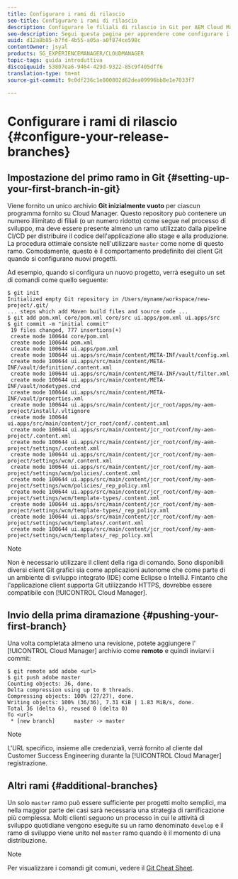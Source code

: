 ```yaml
---
title: Configurare i rami di rilascio
seo-title: Configurare i rami di rilascio
description: Configurare le filiali di rilascio in Git per AEM Cloud Manager
seo-description: Segui questa pagina per apprendere come configurare i rami della release in git.
uuid: d12a8b85-b7fd-4b55-a05a-a0f874ce598c
contentOwner: jsyal
products: SG_EXPERIENCEMANAGER/CLOUDMANAGER
topic-tags: guida introduttiva
discoiquuid: 53807ea6-9464-429d-9322-85c9f405dff6
translation-type: tm+mt
source-git-commit: 9c0df236c1e800802d62dea09996bb8e1e7033f7

---
```



# Configurare i rami di rilascio {#configure-your-release-branches}

## Impostazione del primo ramo in Git {#setting-up-your-first-branch-in-git}

Viene fornito un unico archivio **Git inizialmente vuoto** per ciascun programma fornito su Cloud Manager. Questo repository può contenere un numero illimitato di filiali (o un numero ridotto) come segue nel processo di sviluppo, ma deve essere presente almeno un ramo utilizzato dalla pipeline CI/CD per distribuire il codice dell'applicazione allo stage e alla produzione. La procedura ottimale consiste nell'utilizzare `master` come nome di questo ramo. Comodamente, questo è il comportamento predefinito dei client Git quando si configurano nuovi progetti.

Ad esempio, quando si configura un nuovo progetto, verrà eseguito un set di comandi come quello seguente:

```shell
$ git init
Initialized empty Git repository in /Users/myname/workspace/new-project/.git/
... steps which add Maven build files and source code ...
$ git add pom.xml core/pom.xml core/src ui.apps/pom.xml ui.apps/src
$ git commit -m "initial commit"
 19 files changed, 777 insertions(+)
 create mode 100644 core/pom.xml
 create mode 100644 pom.xml
 create mode 100644 ui.apps/pom.xml
 create mode 100644 ui.apps/src/main/content/META-INF/vault/config.xml
 create mode 100644 ui.apps/src/main/content/META-INF/vault/definition/.content.xml
 create mode 100644 ui.apps/src/main/content/META-INF/vault/filter.xml
 create mode 100644 ui.apps/src/main/content/META-INF/vault/nodetypes.cnd
 create mode 100644 ui.apps/src/main/content/META-INF/vault/properties.xml
 create mode 100644 ui.apps/src/main/content/jcr_root/apps/my-aem-project/install/.vltignore
 create mode 100644 ui.apps/src/main/content/jcr_root/conf/.content.xml
 create mode 100644 ui.apps/src/main/content/jcr_root/conf/my-aem-project/.content.xml
 create mode 100644 ui.apps/src/main/content/jcr_root/conf/my-aem-project/settings/.content.xml
 create mode 100644 ui.apps/src/main/content/jcr_root/conf/my-aem-project/settings/wcm/.content.xml
 create mode 100644 ui.apps/src/main/content/jcr_root/conf/my-aem-project/settings/wcm/policies/.content.xml
 create mode 100644 ui.apps/src/main/content/jcr_root/conf/my-aem-project/settings/wcm/policies/_rep_policy.xml
 create mode 100644 ui.apps/src/main/content/jcr_root/conf/my-aem-project/settings/wcm/template-types/.content.xml
 create mode 100644 ui.apps/src/main/content/jcr_root/conf/my-aem-project/settings/wcm/template-types/_rep_policy.xml
 create mode 100644 ui.apps/src/main/content/jcr_root/conf/my-aem-project/settings/wcm/templates/.content.xml
 create mode 100644 ui.apps/src/main/content/jcr_root/conf/my-aem-project/settings/wcm/templates/_rep_policy.xml
```

>[!NOTE]
>
>Non è necessario utilizzare il client della riga di comando. Sono disponibili diversi client Git grafici sia come applicazioni autonome che come parte di un ambiente di sviluppo integrato (IDE) come Eclipse o IntelliJ. Fintanto che l'applicazione client supporta Git utilizzando HTTPS, dovrebbe essere compatibile con [!UICONTROL Cloud Manager].

## Invio della prima diramazione {#pushing-your-first-branch}

Una volta completata almeno una revisione, potete aggiungere l' [!UICONTROL Cloud Manager] archivio come **remoto** e quindi inviarvi i commit:

```shell
$ git remote add adobe <url>
$ git push adobe master
Counting objects: 36, done.
Delta compression using up to 8 threads.
Compressing objects: 100% (27/27), done.
Writing objects: 100% (36/36), 7.31 KiB | 1.83 MiB/s, done.
Total 36 (delta 6), reused 0 (delta 0)
To <url>
 * [new branch]      master -> master
```

>[!NOTE]
>
>L'URL specifico, insieme alle credenziali, verrà fornito al cliente dal Customer Success Engineering durante la [!UICONTROL Cloud Manager] registrazione.

## Altri rami {#additional-branches}

Un solo `master` ramo può essere sufficiente per progetti molto semplici, ma nella maggior parte dei casi sarà necessaria una strategia di ramificazione più complessa. Molti clienti seguono un processo in cui le attività di sviluppo quotidiane vengono eseguite su un ramo denominato `develop` e il ramo di sviluppo viene unito nel `master` ramo quando è il momento di una distribuzione.

>[!NOTE]
>
>Per visualizzare i comandi git comuni, vedere il [Git Cheat Sheet](https://github.github.com/training-kit/downloads/github-git-cheat-sheet).
